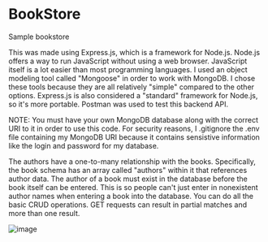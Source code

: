 # BookStore
Sample bookstore

This was made using Express.js, which is a framework for Node.js. Node.js offers a way to run JavaScript without using a web browser. JavaScript itself is a lot easier than most programming languages. I used an object modeling tool called "Mongoose" in order to work with MongoDB. I chose these tools because they are all relatively "simple" compared to the other options. Express.js is also considered a "standard" framework for Node.js, so it's more portable. Postman was used to test this backend API.

NOTE: You must have your own MongoDB database along with the correct URI to it in order to use this code. For security reasons, I .gitignore the .env file containing my MongoDB URI because it contains sensistive information like the login and password for my database.

The authors have a one-to-many relationship with the books. Specifically, the book schema has an array called "authors" within it that references author data. The author of a book must exist in the database before the book itself can be entered. This is so people can't just enter in nonexistent author names when entering a book into the database. You can do all the basic CRUD operations. GET requests can result in partial matches and more than one result.

![image](https://user-images.githubusercontent.com/70615539/146448687-04d36e03-bc68-45bf-bf13-57d1c51a30e0.png)

